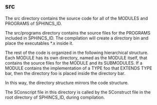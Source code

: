<!-- README.md file for the src directory of SPHINCS_ID -->

## src

The src directory contains the source code for all of the MODULES and PROGRAMS of SPHINCS_ID.

The src/programs directory contains the source files for the PROGRAMS included in SPHINCS_ID. The compilation will create a directory bin and place the executables \*.x inside it.

The rest of the code is organized in the following hierarchical structure. Each MODULE has its own directory, named as the MODULE itself, that contains the source files for the MODULE and its SUBMODULES. If a MODULE contains the implementation of a TYPE foo that EXTENDS TYPE bar, then the directory foo is placed inside the directory bar.

In this way, the directory structure mirrors the code structure.

The SConscript file in this directory is called by the SConstruct file in the root directory of SPHINCS_ID, during compilation.
